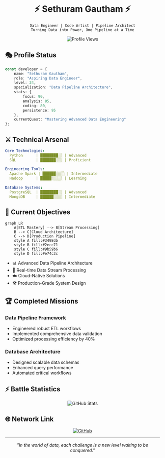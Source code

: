 <h1 align="center">⚡ Sethuram Gautham ⚡</h1>

<div align="center">

```ascii
Data Engineer | Code Artist | Pipeline Architect
Turning Data into Power, One Pipeline at a Time
```

![Profile Views](https://komarev.com/ghpvc/?username=Sethuram2003&color=blueviolet)
</div>

## 🎭 Profile Status

```typescript
const developer = {
    name: "Sethuram Gautham",
    role: "Aspiring Data Engineer",
    level: 24,
    specialization: "Data Pipeline Architecture",
    stats: {
        focus: 90,
        analysis: 85,
        coding: 80,
        persistence: 95
    },
    currentQuest: "Mastering Advanced Data Engineering"
};
```

## ⚔️ Technical Arsenal

```yaml
Core Technologies:
  Python      | ████████░░ | Advanced
  SQL         | ███████░░░ | Proficient
  
Engineering Tools:
  Apache Spark | ██████░░░░ | Intermediate
  Hadoop      | █████░░░░░ | Learning
  
Database Systems:
  PostgreSQL  | ████████░░ | Advanced
  MongoDB     | ██████░░░░ | Intermediate
```

## 🔮 Current Objectives

<div align="left">

```mermaid
graph LR
    A[ETL Mastery] --> B[Stream Processing]
    B --> C[Cloud Architecture]
    C --> D[Production Pipeline]
    style A fill:#3498db
    style B fill:#2ecc71
    style C fill:#9b59b6
    style D fill:#e74c3c
```

- 📊 Advanced Data Pipeline Architecture
- 🌊 Real-time Data Stream Processing
- ☁️ Cloud-Native Solutions
- 🛠️ Production-Grade System Design

</div>

## 🏆 Completed Missions

### Data Pipeline Framework
- Engineered robust ETL workflows
- Implemented comprehensive data validation
- Optimized processing efficiency by 40%

### Database Architecture
- Designed scalable data schemas
- Enhanced query performance
- Automated critical workflows

## ⚡ Battle Statistics

<div align="center">

![GitHub Stats](https://github-readme-stats.vercel.app/api?username=Sethuram2003&show_icons=true&theme=omni)

</div>

## 🌐 Network Link

<div align="center">

[![GitHub](https://img.shields.io/badge/CONNECT-Sethuram2003-6e5494?style=for-the-badge&logo=github)](https://github.com/Sethuram2003)

</div>

---
<div align="center">

*"In the world of data, each challenge is a new level waiting to be conquered."*

</div>

